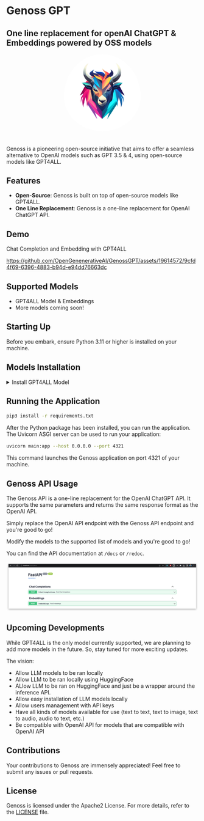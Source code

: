 # Genoss GPT
## One line replacement for openAI ChatGPT & Embeddings powered by OSS models


<div align="center">
    <img src="./logo.png" alt="Genoss" width="40%"  style="border-radius: 50%; padding-bottom: 20px"/>
</div>

Genoss is a pioneering open-source initiative that aims to offer a seamless alternative to OpenAI models such as GPT 3.5 & 4, using open-source models like GPT4ALL.

## Features

- **Open-Source**: Genoss is built on top of open-source models like GPT4ALL.
- **One Line Replacement**: Genoss is a one-line replacement for OpenAI ChatGPT API.

## Demo

Chat Completion and Embedding with GPT4ALL


https://github.com/OpenGenenerativeAI/GenossGPT/assets/19614572/9cfd4f69-6396-4883-b94d-e94dd76663dc



## Supported Models

- GPT4ALL Model & Embeddings
- More models coming soon!


## Starting Up

Before you embark, ensure Python 3.11 or higher is installed on your machine.

## Models Installation

<details>
<summary>Install GPT4ALL Model</summary>
The first step is to install GPT4ALL, which is the only supported model at the moment. You can do this by following these steps:

1. Clone the repository:

```bash
git clone --recurse-submodules git@github.com:nomic-ai/gpt4all.git
```

2. Navigate to the backend directory:

```bash
cd gpt4all/gpt4all-backend/
```

3. Create a new build directory and navigate into it:

```bash
mkdir build && cd build
```

4. Configure and build the project using cmake:

```bash
cmake ..
cmake --build . --parallel
```

5. Verify that libllmodel.* exists in `gpt4all-backend/build`.

6. Navigate back to the root and install the Python package:

```bash
cd ../../gpt4all-bindings/python
pip3 install -e .
```

7. Download it to your local machine from [here](https://gpt4all.io/models/ggml-gpt4all-j-v1.3-groovy.bin) and put it in the `llm` directory as `llm/ggml-gpt4all-j-v1.3-groovy.bin`
   
</details>

## Running the Application

```bash
pip3 install -r requirements.txt
```

After the Python package has been installed, you can run the application. The Uvicorn ASGI server can be used to run your application:

```bash
uvicorn main:app --host 0.0.0.0 --port 4321
```

This command launches the Genoss application on port 4321 of your machine.

## Genoss API Usage

The Genoss API is a one-line replacement for the OpenAI ChatGPT API. It supports the same parameters and returns the same response format as the OpenAI API.

Simply replace the OpenAI API endpoint with the Genoss API endpoint and you're good to go!

Modify the models to the supported list of models and you're good to go!

You can find the API documentation at `/docs` or `/redoc`.

![](2023-07-17-23-46-34.png)


## Upcoming Developments

While GPT4ALL is the only model currently supported, we are planning to add more models in the future. So, stay tuned for more exciting updates.

The vision:

- Allow LLM models to be ran locally
- Allow LLM to be ran locally using HuggingFace
- ALlow LLM to be ran on HuggingFace and just be a wrapper around the inference API.
- Allow easy installation of LLM models locally
- Allow users management with API keys
- Have all kinds of models available for use (text to text, text to image, text to audio, audio to text, etc.)
- Be compatible with OpenAI API for models that are compatible with OpenAI API


## Contributions

Your contributions to Genoss are immensely appreciated! Feel free to submit any issues or pull requests.

## License

Genoss is licensed under the Apache2 License. For more details, refer to the [LICENSE](LICENSE) file.
